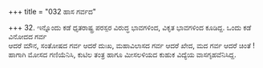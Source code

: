 +++
title = "032 ಹಾಸ ಗರ್ವದ"

+++
32. ಇನ್ನೊಂದು ಕಡೆ ಧೃತರಾಷ್ಟ್ರ ಪರಸ್ಪರ ವಿರುದ್ಧ ಭಾವಗಳಿಂದ, ವಿಕೃತ ಭಾವಗಳಿಂದ ಕೂಡಿದ್ದ. ಒಂದು ಕಡೆ ವಿನೋದದ ಗರ್ವ   
ಆದರೆ ಮೌನ, ಸಂತೋಷದ ಗರ್ವ ಆದರೆ ದುಃಖ, ಮಹಾವಿಲಾಸದ ಗರ್ವ ಆದರೆ ಖೇದ, ಮದ ಗರ್ವ ಆದರೆ ಚಿಂತೆ ! ಹಾಗಾಗಿ ಮೋಸದ ಗಣಿಯೆನಿಸಿ, ಕುಟಿಲ ತಂತ್ರ ಹಾಗೂ ಮೀಸಲಳಿಯದ ಕುಹುಕ ವಿದ್ಯೆಯ ವಾಸಗೃಹವೆನಿಸಿದ್ದ.